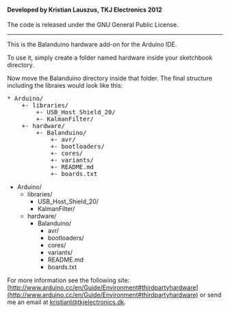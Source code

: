 #### Developed by Kristian Lauszus, TKJ Electronics 2012

The code is released under the GNU General Public License.
_________

This is the Balanduino hardware add-on for the Arduino IDE.

To use it, simply create a folder named hardware inside your sketchbook directory.

Now move the Balanduino directory inside that folder. The final structure including the libraies would look like this:
<pre>
* Arduino/
	+- libraries/
		+- USB_Host_Shield_20/
		+- KalmanFilter/
	+- hardware/
		+- Balanduino/
			+- avr/
			+- bootloaders/
			+- cores/
			+- variants/
			+- README.md
			+- boards.txt
</pre>

* Arduino/
	* libraries/
		* USB_Host_Shield_20/
		* KalmanFilter/
	* hardware/
		* Balanduino/
			* avr/
			* bootloaders/
			* cores/
			* variants/
			* README.md
			* boards.txt

For more information see the following site: [http://www.arduino.cc/en/Guide/Environment#thirdpartyhardware](http://www.arduino.cc/en/Guide/Environment#thirdpartyhardware)
or send me an email at <a href="mailto:kristianl@tkjelectronics.dk?Subject=Balanduino">kristianl@tkjelectronics.dk</a>.